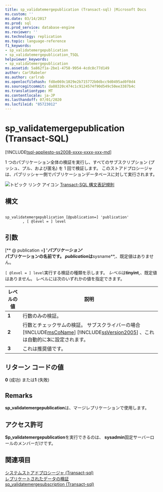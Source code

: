 ```yaml
---
title: sp_validatemergepublication (Transact-sql) |Microsoft Docs
ms.custom: ''
ms.date: 03/14/2017
ms.prod: sql
ms.prod_service: database-engine
ms.reviewer: ''
ms.technology: replication
ms.topic: language-reference
f1_keywords:
- sp_validatemergepublication
- sp_validatemergepublication_TSQL
helpviewer_keywords:
- sp_validatemergepublication
ms.assetid: 5a862f1a-2be1-4758-9954-4cdc8c77d149
author: CarlRabeler
ms.author: carlrab
ms.openlocfilehash: fd8e069c1029e2b715772b0dbcc9d0495ad0f0d4
ms.sourcegitcommit: da88320c474c1c9124574f90d549c50ee3387b4c
ms.translationtype: MT
ms.contentlocale: ja-JP
ms.lasthandoff: 07/01/2020
ms.locfileid: "85723012"
---
```

# <a name="sp_validatemergepublication-transact-sql"></a>sp_validatemergepublication (Transact-SQL)
[!INCLUDE[tsql-appliesto-ss2008-xxxx-xxxx-xxx-md](../../includes/applies-to-version/sqlserver.md)]

  1 つのパブリケーション全体の検証を実行し、すべてのサブスクリプション (プッシュ、プル、および匿名) を 1 回で検証します。 このストアドプロシージャは、パブリッシャー側でパブリケーションデータベースに対して実行されます。  
  
 ![トピック リンク アイコン](../../database-engine/configure-windows/media/topic-link.gif "トピック リンク アイコン") [Transact-SQL 構文表記規則](../../t-sql/language-elements/transact-sql-syntax-conventions-transact-sql.md)  
  
## <a name="syntax"></a>構文  
  
```  
  
sp_validatemergepublication [@publication=] 'publication'  
        , [ @level = ] level  
```  
  
## <a name="arguments"></a>引数  
 [** \@ publication =**] **'***パブリケーション***'**  
 パブリケーションの名前です。 *publication*は**sysname**,、既定値はありません。  
  
`[ @level = ] level`実行する検証の種類を示します。 *レベル*は**tinyint**,、既定値はありません。 レベルには次のいずれかの値を指定できます。  
  
|レベルの値|説明|  
|-----------------|-----------------|  
|**1**|行数のみの検証。|  
|**2**|行数とチェックサムの検証。 サブスクライバーの場合 [!INCLUDE[msCoName](../../includes/msconame-md.md)] [!INCLUDE[ssVersion2005](../../includes/ssversion2005-md.md)] 、これは自動的に**3**に設定されます。|  
|**3**|これは推奨値です。|  
  
## <a name="return-code-values"></a>リターン コードの値  
 **0** (成功) または**1** (失敗)  
  
## <a name="remarks"></a>Remarks  
 **sp_validatemergepublication**は、マージレプリケーションで使用します。  
  
## <a name="permissions"></a>アクセス許可  
 **Sp_validatemergepublication**を実行できるのは、 **sysadmin**固定サーバーロールのメンバーだけです。  
  
## <a name="see-also"></a>関連項目  
 [システムストアドプロシージャ &#40;Transact-sql&#41;](../../relational-databases/system-stored-procedures/system-stored-procedures-transact-sql.md)   
 [レプリケートされたデータの検証](../../relational-databases/replication/validate-data-at-the-subscriber.md)   
 [sp_validatemergesubscription &#40;Transact-sql&#41;](../../relational-databases/system-stored-procedures/sp-validatemergesubscription-transact-sql.md)  
  
  
